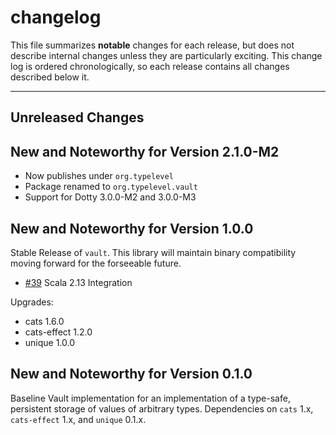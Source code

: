 # changelog

This file summarizes **notable** changes for each release, but does not describe internal changes unless they are particularly exciting. This change log is ordered chronologically, so each release contains all changes described below it.

----

## <a name="Unreleased"></a>Unreleased Changes

## <a name="2.1.0-M2"></a>New and Noteworthy for Version 2.1.0-M2

* Now publishes under `org.typelevel`
* Package renamed to `org.typelevel.vault`
* Support for Dotty 3.0.0-M2 and 3.0.0-M3

## <a name="1.0.0"></a>New and Noteworthy for Version 1.0.0

Stable Release of `vault`. This library will maintain binary compatibility moving forward for the forseeable future.

- [#39](https://github.com/ChristopherDavenport/vault/pull/39) Scala 2.13 Integration

Upgrades:

- cats 1.6.0
- cats-effect 1.2.0
- unique 1.0.0

## <a name="0.1.0"></a>New and Noteworthy for Version 0.1.0

Baseline Vault implementation for an implementation of a type-safe, persistent storage of values of arbitrary types. Dependencies on `cats` 1.x, `cats-effect` 1.x, and `unique` 0.1.x.
